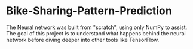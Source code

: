 # Bike-Sharing-Pattern-Prediction

The Neural network was built from "scratch", using only NumPy to assist. The goal of this project is to understand what happens behind the neural network before diving deeper into other tools like TensorFlow.
